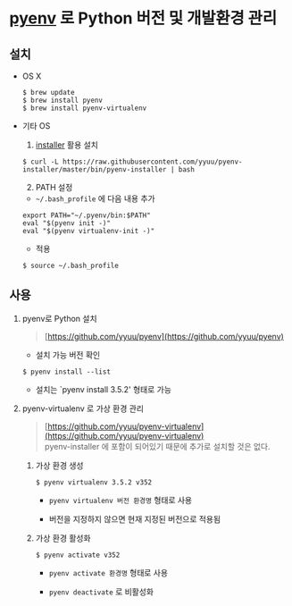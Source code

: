 # [pyenv](https://github.com/yyuu/pyenv) 로 Python 버전 및 개발환경 관리


## 설치

- OS X

  ```
  $ brew update
  $ brew install pyenv
  $ brew install pyenv-virtualenv
  ```

- 기타 OS

  1. [installer](https://github.com/yyuu/pyenv-installer) 활용 설치
    ```
    $ curl -L https://raw.githubusercontent.com/yyuu/pyenv-installer/master/bin/pyenv-installer | bash
    ```
  
  2. PATH 설정
  
    - `~/.bash_profile` 에 다음 내용 추가
    ```
    export PATH="~/.pyenv/bin:$PATH"
    eval "$(pyenv init -)"
    eval "$(pyenv virtualenv-init -)"
    ```
  
    - 적용
    ```
    $ source ~/.bash_profile
    ```


## 사용

1. pyenv로 Python 설치
	> [https://github.com/yyuu/pyenv](https://github.com/yyuu/pyenv)

	- 설치 가능 버전 확인
	```
	$ pyenv install --list
	```

	- 설치는 `pyenv install 3.5.2' 형태로 가능

2. pyenv-virtualenv 로 가상 환경 관리
	> [https://github.com/yyuu/pyenv-virtualenv](https://github.com/yyuu/pyenv-virtualenv)  
	> pyenv-installer 에 포함이 되어있기 때문에 추가로 설치할 것은 없다.

	1. 가상 환경 생성 
		```
		$ pyenv virtualenv 3.5.2 v352
		```

		- `pyenv virtualenv 버전 환경명` 형태로 사용

		- 버전을 지정하지 않으면 현재 지정된 버전으로 적용됨

	2. 가상 환경 활성화
		```
		$ pyenv activate v352
		```
		- `pyenv activate 환경명` 형태로 사용

		- `pyenv deactivate` 로 비활성화



